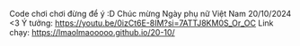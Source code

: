Code chơi chơi đừng để ý :D
Chúc mừng Ngày phụ nữ Việt Nam
20/10/2024 <3
Ý tưởng: 
https://youtu.be/0izCt6E-8IM?si=7ATTJ8KM0S_Or_OC
Link chạy: https://lmaolmaooooo.github.io/20-10/

